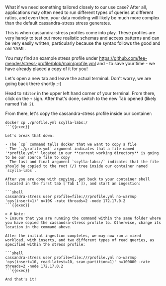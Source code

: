 
What if we need something tailored closely to our use case? After all, applications may often need to run different types of queries at different ratios, and even then, your data modeling will likely be much more complex than the default cassandra-stress stress generates.

This is when cassandra-stress profiles come into play. These profiles are very handy to test out more realistic schemas and access patterns and can be very easily written, particularly because the syntax follows the good and old YAML.

You may find an example stress profile under https://github.com/fee-mendes/stress-profile/blob/main/profile.yml and - to save your time - we have already placed a copy of it for you!

Let's open a new tab and leave the actual terminal. Don't worry, we are going back there shortly ;-)

Head to `Editor` in the upper left hand corner of your terminal. From there, click on the `+` sign. After that's done, switch to the new Tab opened (likely named `Tab 2`).

From there, let's copy the cassandra-stress profile inside our container:

```cql
docker cp ./profile.yml scylla-labs:/
```{{exec}}

Let's break that down:

- The `cp` command tells docker that we want to copy a file
- The `./profile.yml` argument indicates that a file named '*profile.yml*' located in our **current working directory** is going to be our source file to copy
- The last and final argument `scylla-labs:/` indicates that the file should be copied to the root (/) tree inside our container named `scylla-labs`.

After you are done with copying, get back to your container shell (located in the first tab [`Tab 1`]), and start an ingestion:

```shell
cassandra-stress user profile=file:///profile.yml no-warmup 'ops(insert=1)' n=10K -rate threads=2 -node 172.17.0.2
```{{exec}}

> # Note:
> Ensure that you are running the command within the same folder where you have copied the cassandra-stress profile to. Otherwise, change its location in the command above.

After the initial ingestion completes, we may now run a mixed workload, with inserts, and two different types of read queries, as specified within the stress profile:

```shell
cassandra-stress user profile=file:///profile.yml no-warmup 'ops(insert=10, read-latest=10, scan-partition=1)' n=100000 -rate threads=2 -node 172.17.0.2
```{{exec}}

And that's it!
